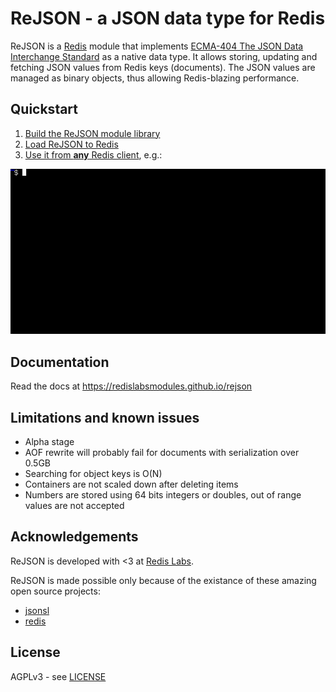# ReJSON - a JSON data type for Redis

ReJSON is a [Redis](http://redis.io/) module that implements
[ECMA-404 The JSON Data Interchange Standard](http://json.org/) as a native data type. It allows
storing, updating and fetching JSON values from Redis keys (documents). The JSON values are managed
as binary objects, thus allowing Redis-blazing performance. 

## Quickstart

1.  [Build the ReJSON module library](https://redislabsmodules.github.io/rejson/#building-the-module-library)
1.  [Load ReJSON to Redis](https://redislabsmodules.github.io/rejson/#loading-the-module-to-redis)
1.  [Use it from **any** Redis client](https://redislabsmodules.github.io/rejson/#using-rejson), e.g.:

![ReJSON with `redis-cli`](docs/images/demo.gif)

## Documentation

Read the docs at https://redislabsmodules.github.io/rejson

## Limitations and known issues

* Alpha stage
* AOF rewrite will probably fail for documents with serialization over 0.5GB
* Searching for object keys is O(N)
* Containers are not scaled down after deleting items
* Numbers are stored using 64 bits integers or doubles, out of range values are not accepted

## Acknowledgements

ReJSON is developed with <3 at [Redis Labs](https://redislabs.com).

ReJSON is made possible only because of the existance of these amazing open source projects:

* [jsonsl](https://github.com/mnunberg/jsonsl)
* [redis](https://github.com/antirez/redis)

## License

AGPLv3 - see [LICENSE](LICENSE)
